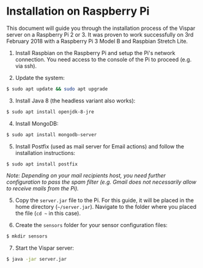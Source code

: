 Installation on Raspberry Pi
=====

This document will guide you through the installation process of the Vispar
server on a Raspberry Pi 2 or 3. It was proven to work successfully on
3rd February 2018 with a Raspberry Pi 3 Model B and Raspbian Stretch Lite.

1. Install Raspbian on the Raspberry Pi and setup the Pi's network connection. You
    need access to the console of the Pi to proceed (e.g. via ssh).

2. Update the system:
```bash
$ sudo apt update && sudo apt upgrade
```

3. Install Java 8 (the headless variant also works):
```bash
$ sudo apt install openjdk-8-jre
```

4. Install MongoDB:
```bash
$ sudo apt install mongodb-server
```

5. Install Postfix (used as mail server for Email actions) and follow the installation instructions:
```bash
$ sudo apt install postfix
```
_Note: Depending on your mail recipients host, you need further configuration to
pass the spam filter (e.g. Gmail does not necessarily allow to receive mails
from the Pi)._

5. Copy the `server.jar` file to the Pi. For this guide, it will be placed in
    the home directory (`~/server.jar`). Navigate to the folder where you placed
    the file (`cd ~` in this case).

6. Create the `sensors` folder for your sensor configuration files:
```bash
$ mkdir sensors
```

7. Start the Vispar server:
```bash
$ java -jar server.jar
```
